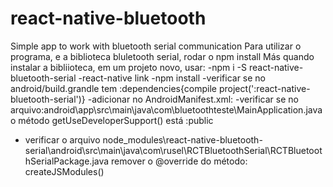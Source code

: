 # react-native-bluetooth
Simple app to work with bluetooth serial communication
Para utilizar o programa, e a biblioteca bluletooth serial, rodar o npm install
Más quando instalar a bibliioteca, em um projeto novo, usar:
  -npm i -S react-native-bluetooth-serial
  -react-native link
  -npm install
  -verificar se no android/build.grandle tem :dependencies{compile project(':react-native-bluetooth-serial')}
  -adicionar no AndroidManifest.xml:     <uses-permission android:name="android.permission.BLUETOOTH" />
                                         <uses-permission android:name="android.permission.BLUETOOTH_ADMIN" />
  -verificar se no arquivo:android\app\src\main\java\com\bluetoothteste\MainApplication.java
    o método getUseDeveloperSupport() está :public
  - verificar o arquivo node_modules\react-native-bluetooth-serial\android\src\main\java\com\rusel\RCTBluetoothSerial\RCTBluetoothSerialPackage.java
    remover o @override do método: createJSModules()
  
